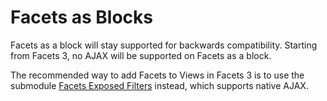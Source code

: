 # Facets as Blocks

Facets as a block will stay supported for backwards compatibility.
Starting from Facets 3, no AJAX will be supported on Facets as a block.


The recommended way to add Facets to Views in Facets 3 is to use the submodule [Facets Exposed Filters](https://project.pages.drupalcode.org/facets/exposed_filters) instead, which supports native AJAX.
